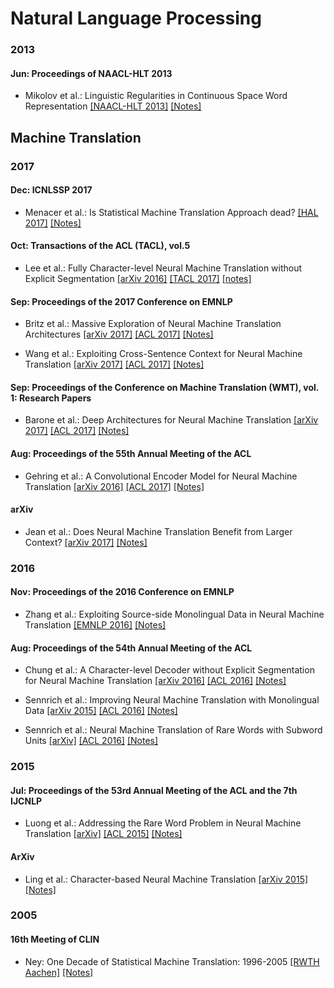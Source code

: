 # Natural Language Processing
### 2013
#### Jun: Proceedings of NAACL-HLT 2013
* Mikolov et al.: Linguistic Regularities in Continuous Space Word Representation [[NAACL-HLT 2013]](https://www.aclweb.org/anthology/N13-1090) [[Notes]](https://github.com/ducthanhtran/paper_notes/blob/master/machine_learning/nlp/13_linguistic_regularities_in_continuous_space_word_representations.md)

## Machine Translation
### 2017
#### Dec: ICNLSSP 2017
* Menacer et al.: Is Statistical Machine Translation Approach dead? [[HAL 2017]](https://hal.inria.fr/hal-01660016/document) [[Notes]](https://github.com/ducthanhtran/paper_notes/blob/master/machine_learning/nlp/machine_translation/17_is_statistical_machine_translation_approach_dead.md)

#### Oct: Transactions of the ACL (TACL), vol.5
* Lee et al.: Fully Character-level Neural Machine Translation without Explicit Segmentation [[arXiv 2016]](https://arxiv.org/abs/1610.03017) [[TACL 2017]](https://transacl.org/ojs/index.php/tacl/article/viewFile/1051/253) [[notes]](https://github.com/ducthanhtran/paper_notes/blob/master/machine_learning/nlp/machine_translation/16_fully_character_level_nmt_without_explicit_segmentation.md)

#### Sep: Proceedings of the 2017 Conference on EMNLP
* Britz et al.: Massive Exploration of Neural Machine Translation Architectures [[arXiv 2017]](https://arxiv.org/abs/1703.03906) [[ACL 2017]](http://aclweb.org/anthology/D17-1151) [[Notes]](https://github.com/ducthanhtran/paper_notes/blob/master/machine_learning/nlp/machine_translation/17_massive_exploration_of_nmt_architectures.md)

* Wang et al.: Exploiting Cross-Sentence Context for Neural Machine Translation [[arXiv 2017]](https://arxiv.org/abs/1704.04347.pdf) [[ACL 2017]](http://aclweb.org/anthology/D17-1301) [[Notes]](https://github.com/ducthanhtran/paper_notes/blob/master/machine_learning/nlp/machine_translation/17_exploiting_cross_sentence_context_for_nmt.md)

#### Sep: Proceedings of the Conference on Machine Translation (WMT), vol. 1: Research Papers
* Barone et al.: Deep Architectures for Neural Machine Translation [[arXiv 2017]](https://arxiv.org/abs/1707.07631) [[ACL 2017]](https://github.com/ducthanhtran/paper_notes/blob/master/machine_learning/nlp/machine_translation/17_deep_architectures_for_nmt.md) [[Notes]](https://github.com/ducthanhtran/paper_notes/blob/master/machine_learning/nlp/machine_translation/17_deep_architectures_for_nmt.md)

#### Aug: Proceedings of the 55th Annual Meeting of the ACL
* Gehring et al.: A Convolutional Encoder Model for Neural Machine Translation [[arXiv 2016]](https://arxiv.org/abs/1611.02344) [[ACL 2017]](http://www.aclweb.org/anthology/P17-1012) [[Notes]](https://github.com/ducthanhtran/paper_notes/blob/master/machine_learning/nlp/machine_translation/17_a_convolutional_encoder_mode_for_nmt.md)

#### arXiv
* Jean et al.: Does Neural Machine Translation Benefit from Larger Context? [[arXiv 2017]](https://arxiv.org/abs/1711.00513.pdf) [[Notes]](https://github.com/ducthanhtran/paper_notes/blob/master/machine_learning/nlp/machine_translation/17_does_nmt_benefit_from_larger_context.md)

### 2016
#### Nov: Proceedings of the 2016 Conference on EMNLP
* Zhang et al.: Exploiting Source-side Monolingual Data in Neural Machine Translation [[EMNLP 2016]](http://www.aclweb.org/anthology/D16-1160) [[Notes]](https://github.com/ducthanhtran/paper_notes/blob/master/machine_learning/nlp/machine_translation/16_exploiting_source_side_monolingual_data_in_nmt.md)

#### Aug: Proceedings of the 54th Annual Meeting of the ACL
* Chung et al.: A Character-level Decoder without Explicit Segmentation for Neural Machine Translation [[arXiv 2016]](https://arxiv.org/abs/1603.06147) [[ACL 2016]](http://www.aclweb.org/anthology/P16-1160) [[Notes]](https://github.com/ducthanhtran/paper_notes/blob/master/machine_learning/nlp/machine_translation/16_a_character_level_decoder_without_explicit_segmentation_for_nmt.md)

* Sennrich et al.: Improving Neural Machine Translation with Monolingual Data [[arXiv 2015]](https://arxiv.org/abs/1511.06709.pdf) [[ACL 2016]](http://www.aclweb.org/anthology/P16-1009) [[Notes]](https://github.com/ducthanhtran/paper_notes/blob/master/machine_learning/nlp/machine_translation/15_improving_nmt_with_monolingual_data.md)

* Sennrich et al.: Neural Machine Translation of Rare Words with Subword Units [[arXiv]](https://arxiv.org/abs/1508.07909) [[ACL 2016]](http://www.aclweb.org/anthology/P16-1162) [[Notes]](https://github.com/ducthanhtran/paper_notes/blob/master/machine_learning/nlp/machine_translation/16_nmt_of_rare_words_with_subword_units.md)

### 2015
#### Jul: Proceedings of the 53rd Annual Meeting of the ACL and the 7th IJCNLP
* Luong et al.: Addressing the Rare Word Problem in Neural Machine Translation [[arXiv]](https://arxiv.org/abs/1410.8206) [[ACL 2015]](http://www.aclweb.org/anthology/P15-1002) [[Notes]](https://github.com/ducthanhtran/paper_notes/blob/master/machine_learning/nlp/machine_translation/15_addressing_the_rare_word_problem_in_neural_machine_translation.md)

#### ArXiv
* Ling et al.: Character-based Neural Machine Translation [[arXiv 2015]](https://arxiv.org/abs/1511.04586.pdf) [[Notes]](https://github.com/ducthanhtran/paper_notes/blob/master/machine_learning/nlp/machine_translation/15_character_based_nmt.md)

### 2005
#### 16th Meeting of CLIN
* Ney: One Decade of Statistical Machine Translation: 1996-2005 [[RWTH Aachen]](https://www-i6.informatik.rwth-aachen.de/publications/download/508/Ney-MT%20Summit-2005.pdf) [[Notes]](https://github.com/ducthanhtran/paper_notes/blob/master/machine_learning/nlp/machine_translation/05_one_decade_of_smt_1996_2005.md)
